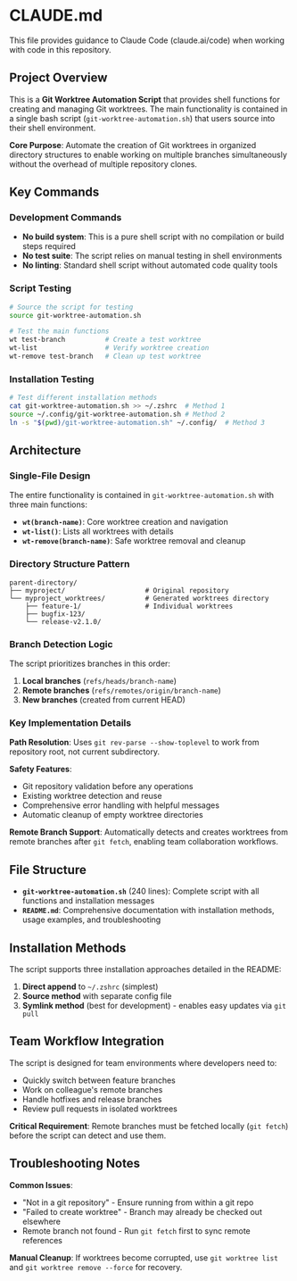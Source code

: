 # CLAUDE.md

This file provides guidance to Claude Code (claude.ai/code) when working with code in this repository.

## Project Overview

This is a **Git Worktree Automation Script** that provides shell functions for creating and managing Git worktrees. The main functionality is contained in a single bash script (`git-worktree-automation.sh`) that users source into their shell environment.

**Core Purpose**: Automate the creation of Git worktrees in organized directory structures to enable working on multiple branches simultaneously without the overhead of multiple repository clones.

## Key Commands

### Development Commands
- **No build system**: This is a pure shell script with no compilation or build steps required
- **No test suite**: The script relies on manual testing in shell environments
- **No linting**: Standard shell script without automated code quality tools

### Script Testing
```bash
# Source the script for testing
source git-worktree-automation.sh

# Test the main functions
wt test-branch          # Create a test worktree
wt-list                 # Verify worktree creation
wt-remove test-branch   # Clean up test worktree
```

### Installation Testing
```bash
# Test different installation methods
cat git-worktree-automation.sh >> ~/.zshrc  # Method 1
source ~/.config/git-worktree-automation.sh # Method 2
ln -s "$(pwd)/git-worktree-automation.sh" ~/.config/  # Method 3
```

## Architecture

### Single-File Design
The entire functionality is contained in `git-worktree-automation.sh` with three main functions:

- **`wt(branch-name)`**: Core worktree creation and navigation
- **`wt-list()`**: Lists all worktrees with details
- **`wt-remove(branch-name)`**: Safe worktree removal and cleanup

### Directory Structure Pattern
```
parent-directory/
├── myproject/                    # Original repository
└── myproject_worktrees/          # Generated worktrees directory
    ├── feature-1/                # Individual worktrees
    ├── bugfix-123/
    └── release-v2.1.0/
```

### Branch Detection Logic
The script prioritizes branches in this order:
1. **Local branches** (`refs/heads/branch-name`)
2. **Remote branches** (`refs/remotes/origin/branch-name`)
3. **New branches** (created from current HEAD)

### Key Implementation Details

**Path Resolution**: Uses `git rev-parse --show-toplevel` to work from repository root, not current subdirectory.

**Safety Features**:
- Git repository validation before any operations
- Existing worktree detection and reuse
- Comprehensive error handling with helpful messages
- Automatic cleanup of empty worktree directories

**Remote Branch Support**: Automatically detects and creates worktrees from remote branches after `git fetch`, enabling team collaboration workflows.

## File Structure

- **`git-worktree-automation.sh`** (240 lines): Complete script with all functions and installation messages
- **`README.md`**: Comprehensive documentation with installation methods, usage examples, and troubleshooting

## Installation Methods

The script supports three installation approaches detailed in the README:
1. **Direct append** to `~/.zshrc` (simplest)
2. **Source method** with separate config file
3. **Symlink method** (best for development) - enables easy updates via `git pull`

## Team Workflow Integration

The script is designed for team environments where developers need to:
- Quickly switch between feature branches
- Work on colleague's remote branches
- Handle hotfixes and release branches
- Review pull requests in isolated worktrees

**Critical Requirement**: Remote branches must be fetched locally (`git fetch`) before the script can detect and use them.

## Troubleshooting Notes

**Common Issues**:
- "Not in a git repository" - Ensure running from within a git repo
- "Failed to create worktree" - Branch may already be checked out elsewhere
- Remote branch not found - Run `git fetch` first to sync remote references

**Manual Cleanup**: If worktrees become corrupted, use `git worktree list` and `git worktree remove --force` for recovery.